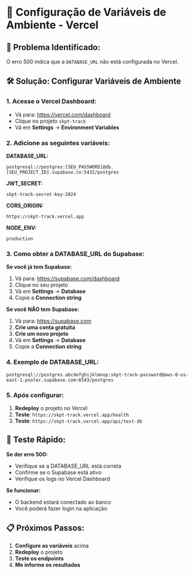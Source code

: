 # 🔧 Configuração de Variáveis de Ambiente - Vercel

## 🚨 **Problema Identificado:**
O erro 500 indica que a `DATABASE_URL` não está configurada no Vercel.

## 🛠️ **Solução: Configurar Variáveis de Ambiente**

### **1. Acesse o Vercel Dashboard:**
- Vá para: https://vercel.com/dashboard
- Clique no projeto `skpt-track`
- Vá em **Settings** → **Environment Variables**

### **2. Adicione as seguintes variáveis:**

**DATABASE_URL:**
```
postgresql://postgres:[SEU_PASSWORD]@db.[SEU_PROJECT_ID].supabase.co:5432/postgres
```

**JWT_SECRET:**
```
skpt-track-secret-key-2024
```

**CORS_ORIGIN:**
```
https://skpt-track.vercel.app
```

**NODE_ENV:**
```
production
```

### **3. Como obter a DATABASE_URL do Supabase:**

**Se você já tem Supabase:**
1. Vá para: https://supabase.com/dashboard
2. Clique no seu projeto
3. Vá em **Settings** → **Database**
4. Copie a **Connection string**

**Se você NÃO tem Supabase:**
1. Vá para: https://supabase.com
2. **Crie uma conta gratuita**
3. **Crie um novo projeto**
4. Vá em **Settings** → **Database**
5. Copie a **Connection string**

### **4. Exemplo de DATABASE_URL:**
```
postgresql://postgres.abcdefghijklmnop:skpt-track-password@aws-0-us-east-1.pooler.supabase.com:6543/postgres
```

### **5. Após configurar:**
1. **Redeploy** o projeto no Vercel
2. **Teste**: `https://skpt-track.vercel.app/health`
3. **Teste**: `https://skpt-track.vercel.app/api/test-db`

## 🎯 **Teste Rápido:**

**Se der erro 500:**
- Verifique se a DATABASE_URL está correta
- Confirme se o Supabase está ativo
- Verifique os logs no Vercel Dashboard

**Se funcionar:**
- O backend estará conectado ao banco
- Você poderá fazer login na aplicação

## 📋 **Próximos Passos:**

1. **Configure as variáveis** acima
2. **Redeploy** o projeto
3. **Teste os endpoints**
4. **Me informe os resultados** 